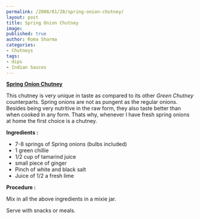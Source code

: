 ```yaml
--- 
permalink: /2008/01/28/spring-onion-chutney/
layout: post
title: Spring Onion Chutney
image: 
published: true
author: Roma Sharma
categories: 
- Chutneys
tags:
- dips
- Indian Sauces
---
```

<u><b> Spring Onion Chutney</b></u>

This chutney is very unique in taste as compared to its other <i>Green Chutney</i> counterparts. Spring onions are not as pungent as the regular onions. Besides being very nutritive in the raw form, they also taste better than when cooked in any form. Thats why, whenever I have fresh spring onions at home the first choice is a chutney.

<b>Ingredients :</b>
<ul>
	<li>7-8 springs of Spring onions (bulbs included)</li>
	<li>1 green chillie</li>
	<li>1/2 cup of tamarind juice</li>
	<li>small piece of ginger</li>
	<li>Pinch of white and black salt</li>
	<li>Juice of 1/2 a fresh lime</li>
</ul>
<b>Procedure :</b>

Mix in all the above ingredients in a mixie jar.

Serve with snacks or meals.
